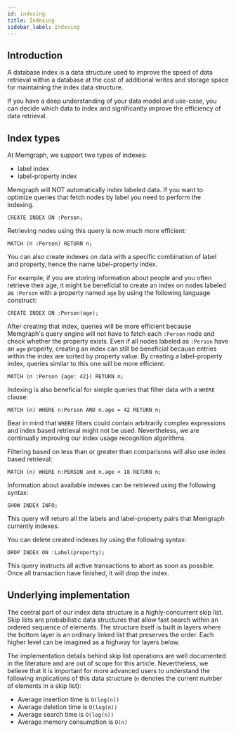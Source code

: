 ```yaml
---
id: indexing
title: Indexing
sidebar_label: Indexing
---
```


## Introduction

A database index is a data structure used to improve the speed of data retrieval
within a database at the cost of additional writes and storage space for
maintaining the index data structure.

If you have a deep understanding of your data model and use-case, you can decide
which data to index and significantly improve the efficiency of data retrieval.

## Index types

At Memgraph, we support two types of indexes:

  * label index
  * label-property index


Memgraph will NOT automatically index labeled data. If you want to optimize
queries that fetch nodes by label you need to perform the indexing. 

```cypher
CREATE INDEX ON :Person;
```
Retrieving nodes using this query is now much more efficient:

```cypher
MATCH (n :Person) RETURN n;
```

You can also create indexes on data with a specific combination of label and
property, hence the name label-property index. 

For example, if you are storing information about people and you often retrieve
their age, it might be beneficial to create an index on nodes labeled as
`:Person` with a property named `age` by using the following language construct:

```cypher
CREATE INDEX ON :Person(age);
```

After creating that index, queries will be more efficient because Memgraph's
query engine will not have to fetch each `:Person` node and check whether the
property exists. Even if all nodes labeled as `:Person` have an `age` property,
creating an index can still be beneficial because entries within the index are
sorted by property value. By creating a label-property index, queries similar to
this one will be more efficient:

```cypher
MATCH (n :Person {age: 42}) RETURN n;
```

Indexing is also beneficial for simple queries that filter data with a `WHERE`
clause:

```cypher
MATCH (n) WHERE n:Person AND n.age = 42 RETURN n;
```

Bear in mind that `WHERE` filters could contain arbitrarily complex
expressions and index based retrieval might not be used. Nevertheless, we are
continually improving our index usage recognition algorithms.

Filtering based on less than or greater than comparisons will also use index
based retrieval:

```cypher
MATCH (n) WHERE n:PERSON and n.age < 18 RETURN n;
```

Information about available indexes can be retrieved using the following syntax:

```cypher
SHOW INDEX INFO;
```

This query will return all the labels and label-property pairs that Memgraph
currently indexes.

You can delete created indexes by using the following syntax:

```cypher
DROP INDEX ON :Label(property);
```

This query instructs all active transactions to abort as soon as possible. Once
all transaction have finished, it will drop the index.

## Underlying implementation

The central part of our index data structure is a highly-concurrent skip list.
Skip lists are probabilistic data structures that allow fast search within an
ordered sequence of elements. The structure itself is built in layers where the
bottom layer is an ordinary linked list that preserves the order. Each higher
level can be imagined as a highway for layers below.

The implementation details behind skip list operations are well documented
in the literature and are out of scope for this article. Nevertheless, we
believe that it is important for more advanced users to understand the following
implications of this data structure (`n` denotes the current number of elements
in a skip list):

  * Average insertion time is `O(log(n))`
  * Average deletion time is `O(log(n))`
  * Average search time is `O(log(n))`
  * Average memory consumption is `O(n)`
